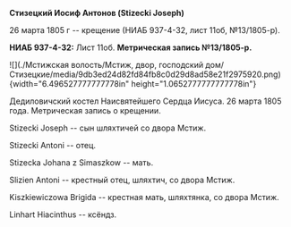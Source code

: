 **Стизецкий Иосиф Антонов (Stizecki Joseph)**

26 марта 1805 г -- крещение (НИАБ 937-4-32, лист 11об, №13/1805-р).

**НИАБ 937-4-32:** Лист 11об. **Метрическая запись №13/1805-р.**

![](./Мстижская волость/Мстиж, двор, господский дом/Стизецкие/media/9db3ed24d82fd84fb8c0d29d8ad58e21f2975920.png){width="6.496527777777778in"
height="1.0652777777777778in"}

Дедиловичский костел Наисвятейшего Сердца Иисуса. 26 марта 1805 года.
Метрическая запись о крещении.

Stizecki Joseph -- сын шляхтичей со двора Мстиж.

Stizecki Antoni -- отец.

Stizecka Johana z Simaszkow -- мать.

Slizien Antoni -- крестный отец, шляхтич, со двора Мстиж.

Kiszkiewiczowa Brigida -- крестная мать, шляхтянка, со двора Мстиж.

Linhart Hiacinthus -- ксёндз.
